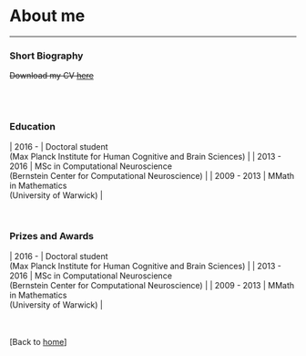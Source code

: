 # About me

---


<!--[Short Biography](#short_biography) -->
<!--[Education](#education)-->
<!--[Prizes and Awards](#prizes_and_awards)-->



### Short Biography




~~Download my CV [here](index.md)~~  

<br><br>

### Education

| 2016 - | Doctoral student <br>(Max Planck Institute for Human Cognitive and Brain Sciences) |
| 2013 - 2016 | MSc in Computational Neuroscience <br>(Bernstein Center for Computational Neuroscience) |
| 2009 - 2013 | MMath in Mathematics <br>(University of Warwick) |

<br>

### Prizes and Awards

| 2016 - | Doctoral student <br>(Max Planck Institute for Human Cognitive and Brain Sciences) |
| 2013 - 2016 | MSc in Computational Neuroscience <br>(Bernstein Center for Computational Neuroscience) |
| 2009 - 2013 | MMath in Mathematics <br>(University of Warwick) |



<br><br>[Back to [home](index.md)]
